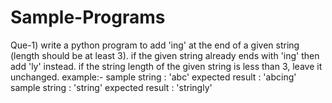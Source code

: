 # Sample-Programs
Que-1) write a python program to add 'ing' at the end of a given string (length should be at least 3). if the given string already ends with 'ing' then add 'ly' instead. if the string length of the given string is less than 3, leave it unchanged. example:- sample string : 'abc' expected result : 'abcing' sample string : 'string' expected result : 'stringly'
